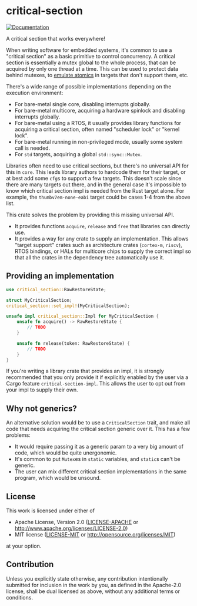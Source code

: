 # critical-section

[![Documentation](https://docs.rs/critical-section/badge.svg)](https://docs.rs/critical-section)

A critical section that works everywhere!

When writing software for embedded systems, it's common to use a "critical section"
as a basic primitive to control concurrency. A critical section is essentially a 
mutex global to the whole process, that can be acquired by only one thread at a time. 
This can be used to protect data behind mutexes, to [emulate atomics](https://github.com/embassy-rs/atomic-polyfill) in 
targets that don't support them, etc.

There's a wide range of possible implementations depending on the execution environment:
- For bare-metal single core, disabling interrupts globally.
- For bare-metal multicore, acquiring a hardware spinlock and disabling interrupts globally.
- For bare-metal using a RTOS, it usually provides library functions for acquiring a critical section, often named "scheduler lock" or "kernel lock".
- For bare-metal running in non-privileged mode, usually some system call is needed.
- For `std` targets, acquiring a global `std::sync::Mutex`.

Libraries often need to use critical sections, but there's no universal API for this in `core`. This leads
library authors to hardcode them for their target, or at best add some `cfg`s to support a few targets.
This doesn't scale since there are many targets out there, and in the general case it's impossible to know
which critical section impl is needed from the Rust target alone. For example, the `thumbv7em-none-eabi` target
could be cases 1-4 from the above list.

This crate solves the problem by providing this missing universal API.

- It provides functions `acquire`, `release` and `free` that libraries can directly use.
- It provides a way for any crate to supply an implementation. This allows "target support" crates such as architecture crates (`cortex-m`, `riscv`), RTOS bindings, or HALs for multicore chips to supply the correct impl so that all the crates in the dependency tree automatically use it.

## Providing an implementation

```rust
use critical_section::RawRestoreState;

struct MyCriticalSection;
critical_section::set_impl!(MyCriticalSection);

unsafe impl critical_section::Impl for MyCriticalSection {
    unsafe fn acquire() -> RawRestoreState {
        // TODO
    }

    unsafe fn release(token: RawRestoreState) {
        // TODO
    }
}
```

If you're writing a library crate that provides an impl, it is strongly recommended that
you only provide it if explicitly enabled by the user via a Cargo feature `critical-section-impl`.
This allows the user to opt out from your impl to supply their own. 

## Why not generics?

An alternative solution would be to use a `CriticalSection` trait, and make all
code that needs acquiring the critical section generic over it. This has a few problems:

- It would require passing it as a generic param to a very big amount of code, which
would be quite unergonomic.
- It's common to put `Mutex`es in `static` variables, and `static`s can't 
be generic.
- The user can mix different critical section implementations in the same program,
which would be unsound.

## License

This work is licensed under either of

- Apache License, Version 2.0 ([LICENSE-APACHE](LICENSE-APACHE) or
  <http://www.apache.org/licenses/LICENSE-2.0>)
- MIT license ([LICENSE-MIT](LICENSE-MIT) or <http://opensource.org/licenses/MIT>)

at your option.

## Contribution

Unless you explicitly state otherwise, any contribution intentionally submitted
for inclusion in the work by you, as defined in the Apache-2.0 license, shall be
dual licensed as above, without any additional terms or conditions.
